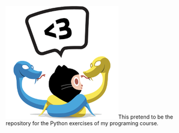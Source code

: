 ![alt tag](./pythocat.png)This pretend to be the repository for the Python exercises of my programing course.
